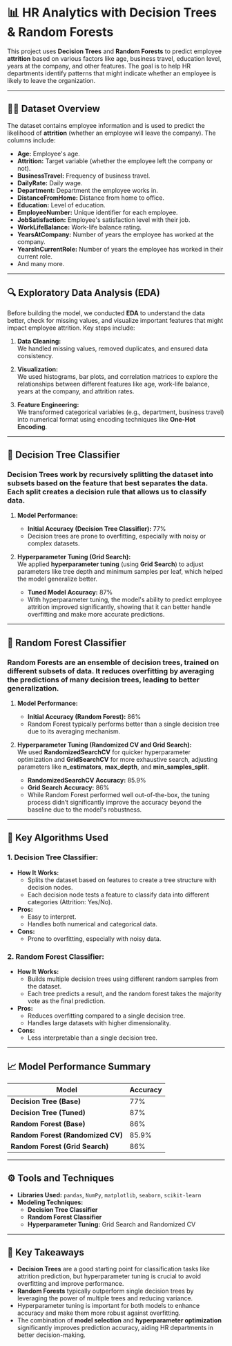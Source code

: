 # 📊 **HR Analytics with Decision Trees & Random Forests**

This project uses **Decision Trees** and **Random Forests** to predict employee **attrition** based on various factors like age, business travel, education level, years at the company, and other features. The goal is to help HR departments identify patterns that might indicate whether an employee is likely to leave the organization.

---

## 🧑‍💻 **Dataset Overview**

The dataset contains employee information and is used to predict the likelihood of **attrition** (whether an employee will leave the company). The columns include:

- **Age:** Employee's age.
- **Attrition:** Target variable (whether the employee left the company or not).
- **BusinessTravel:** Frequency of business travel.
- **DailyRate:** Daily wage.
- **Department:** Department the employee works in.
- **DistanceFromHome:** Distance from home to office.
- **Education:** Level of education.
- **EmployeeNumber:** Unique identifier for each employee.
- **JobSatisfaction:** Employee's satisfaction level with their job.
- **WorkLifeBalance:** Work-life balance rating.
- **YearsAtCompany:** Number of years the employee has worked at the company.
- **YearsInCurrentRole:** Number of years the employee has worked in their current role.
- And many more.

---

## 🔍 **Exploratory Data Analysis (EDA)**

Before building the model, we conducted **EDA** to understand the data better, check for missing values, and visualize important features that might impact employee attrition. Key steps include:

1. **Data Cleaning:**  
   We handled missing values, removed duplicates, and ensured data consistency.

2. **Visualization:**  
   We used histograms, bar plots, and correlation matrices to explore the relationships between different features like age, work-life balance, years at the company, and attrition rates.

3. **Feature Engineering:**  
   We transformed categorical variables (e.g., department, business travel) into numerical format using encoding techniques like **One-Hot Encoding**.

---

## 🌲 **Decision Tree Classifier**

### **Decision Trees** work by recursively splitting the dataset into subsets based on the feature that best separates the data. Each split creates a decision rule that allows us to classify data.

1. **Model Performance:**
   - **Initial Accuracy (Decision Tree Classifier):** 77%  
   - Decision trees are prone to overfitting, especially with noisy or complex datasets.

2. **Hyperparameter Tuning (Grid Search):**  
   We applied **hyperparameter tuning** (using **Grid Search**) to adjust parameters like tree depth and minimum samples per leaf, which helped the model generalize better.

   - **Tuned Model Accuracy:** 87%  
   - With hyperparameter tuning, the model's ability to predict employee attrition improved significantly, showing that it can better handle overfitting and make more accurate predictions.

---

## 🌳 **Random Forest Classifier**

### **Random Forests** are an ensemble of decision trees, trained on different subsets of data. It reduces overfitting by averaging the predictions of many decision trees, leading to better generalization.

1. **Model Performance:**
   - **Initial Accuracy (Random Forest):** 86%  
   - Random Forest typically performs better than a single decision tree due to its averaging mechanism.

2. **Hyperparameter Tuning (Randomized CV and Grid Search):**  
   We used **RandomizedSearchCV** for quicker hyperparameter optimization and **GridSearchCV** for more exhaustive search, adjusting parameters like **n_estimators**, **max_depth**, and **min_samples_split**.

   - **RandomizedSearchCV Accuracy:** 85.9%  
   - **Grid Search Accuracy:** 86%  
   - While Random Forest performed well out-of-the-box, the tuning process didn’t significantly improve the accuracy beyond the baseline due to the model's robustness.

---

## 🧰 **Key Algorithms Used**

### **1. Decision Tree Classifier:**
   - **How It Works:**  
     - Splits the dataset based on features to create a tree structure with decision nodes.
     - Each decision node tests a feature to classify data into different categories (Attrition: Yes/No).
   - **Pros:**  
     - Easy to interpret.
     - Handles both numerical and categorical data.
   - **Cons:**  
     - Prone to overfitting, especially with noisy data.

### **2. Random Forest Classifier:**
   - **How It Works:**  
     - Builds multiple decision trees using different random samples from the dataset.
     - Each tree predicts a result, and the random forest takes the majority vote as the final prediction.
   - **Pros:**  
     - Reduces overfitting compared to a single decision tree.
     - Handles large datasets with higher dimensionality.
   - **Cons:**  
     - Less interpretable than a single decision tree.

---

## 📈 **Model Performance Summary**

| Model                       | Accuracy  |
|-----------------------------|-----------|
| **Decision Tree (Base)**     | 77%       |
| **Decision Tree (Tuned)**    | 87%       |
| **Random Forest (Base)**     | 86%       |
| **Random Forest (Randomized CV)** | 85.9%  |
| **Random Forest (Grid Search)** | 86%     |

---

## ⚙️ **Tools and Techniques**

- **Libraries Used:** `pandas`, `NumPy`, `matplotlib`, `seaborn`, `scikit-learn`  
- **Modeling Techniques:**  
  - **Decision Tree Classifier**
  - **Random Forest Classifier**
  - **Hyperparameter Tuning:** Grid Search and Randomized CV

---

## 🌟 **Key Takeaways**

- **Decision Trees** are a good starting point for classification tasks like attrition prediction, but hyperparameter tuning is crucial to avoid overfitting and improve performance.
- **Random Forests** typically outperform single decision trees by leveraging the power of multiple trees and reducing variance.
- Hyperparameter tuning is important for both models to enhance accuracy and make them more robust against overfitting.
- The combination of **model selection** and **hyperparameter optimization** significantly improves prediction accuracy, aiding HR departments in better decision-making.
